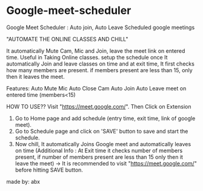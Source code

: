 # Google-meet-scheduler
Google Meet Scheduler : Auto join, Auto Leave Scheduled google meetings


"AUTOMATE THE ONLINE CLASSES AND CHILL" 

It automatically Mute Cam, Mic and Join, leave the meet link on entered time.
Useful in Taking Online classes.
setup the schedule once
It automatically Join and leave classes on time
and at exit time, It first checks how many members are present. if members present are less than 15, only then it leaves the meet.

Features:
Auto Mute Mic
Auto Close Cam
Auto Join
Auto Leave meet on entered time (members<15)


HOW TO USE??
Visit "https://meet.google.com/".
Then Click on Extension
1. Go to Home page and add schedule (entry time, exit time, link of google meet).
2. Go to Schedule page and click on 'SAVE' button to save and start the schedule.
3. Now chill, It automatically Joins Google meet and automatically leaves on time
(Additional Info : At Exit time it checks number of members present, if number of members present are less than 15 only then it leave the meet)
-> It is recommended to visit "https://meet.google.com/" before hitting SAVE button.


made by: abx
